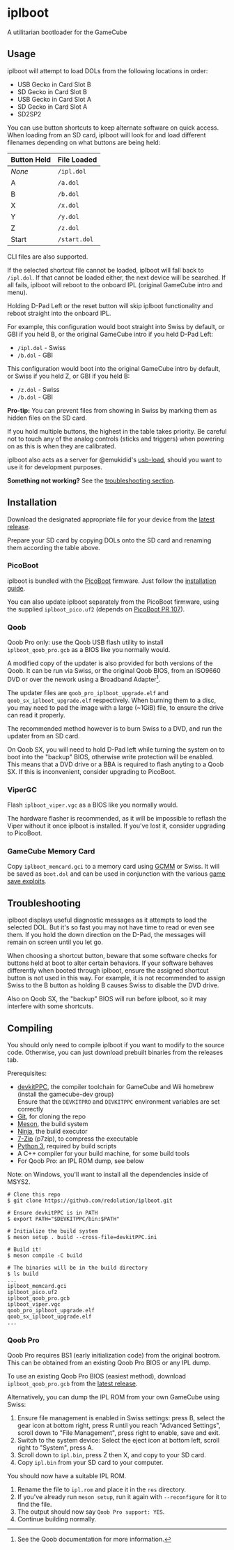 # iplboot

A utilitarian bootloader for the GameCube

## Usage

iplboot will attempt to load DOLs from the following locations in order:
- USB Gecko in Card Slot B
- SD Gecko in Card Slot B
- USB Gecko in Card Slot A
- SD Gecko in Card Slot A
- SD2SP2

You can use button shortcuts to keep alternate software on quick access.
When loading from an SD card, iplboot will look for and load different filenames
depending on what buttons are being held:

 Button Held | File Loaded
-------------|--------------
 *None*      | `/ipl.dol`
 A           | `/a.dol`
 B           | `/b.dol`
 X           | `/x.dol`
 Y           | `/y.dol`
 Z           | `/z.dol`
 Start       | `/start.dol`

CLI files are also supported.

If the selected shortcut file cannot be loaded, iplboot will fall back to
`/ipl.dol`. If that cannot be loaded either, the next device will be searched.
If all fails, iplboot will reboot to the onboard IPL (original GameCube intro
and menu).

Holding D-Pad Left or the reset button will skip iplboot functionality and
reboot straight into the onboard IPL.

For example, this configuration would boot straight into Swiss by default,
or GBI if you held B, or the original GameCube intro if you held D-Pad Left:
- `/ipl.dol` - Swiss
- `/b.dol` - GBI

This configuration would boot into the original GameCube intro by default,
or Swiss if you held Z, or GBI if you held B:
- `/z.dol` - Swiss
- `/b.dol` - GBI

**Pro-tip:** You can prevent files from showing in Swiss by marking them as
hidden files on the SD card.

If you hold multiple buttons, the highest in the table takes priority.
Be careful not to touch any of the analog controls (sticks and triggers) when
powering on as this is when they are calibrated.

iplboot also acts as a server for @emukidid's [usb-load](https://github.com/emukidid/gc-usb-load),
should you want to use it for development purposes.

**Something not working?** See the [troubleshooting section](#troubleshooting).


## Installation

Download the designated appropriate file for your device from the [latest release].

Prepare your SD card by copying DOLs onto the SD card and renaming them
according the table above.

### PicoBoot

iplboot is bundled with the [PicoBoot] firmware.
Just follow the [installation guide][pb-install].

You can also update iplboot separately from the PicoBoot firmware,
using the supplied `iplboot_pico.uf2` (depends on [PicoBoot PR 107][pb-pr-107]).

[PicoBoot]: https://github.com/webhdx/PicoBoot
[pb-install]: https://github.com/webhdx/PicoBoot/wiki/Installation-guide
[pb-pr-107]: https://github.com/webhdx/PicoBoot/pull/107

### Qoob

Qoob Pro only: use the Qoob USB flash utility to install `iplboot_qoob_pro.gcb`
as a BIOS like you normally would.

A modified copy of the updater is also provided for both versions of the Qoob.
It can be run via Swiss, or the original Qoob BIOS, from an ISO9660 DVD or over
the nework using a Broadband Adapter[^qoob-bba].

The updater files are `qoob_pro_iplboot_upgrade.elf` and
`qoob_sx_iplboot_upgrade.elf` respectively.
When burning them to a disc, you may need to pad the image with a large (~1GiB)
file, to ensure the drive can read it properly.

The recommended method however is to burn Swiss to a DVD, and run the updater
from an SD card.

On Qoob SX, you will need to hold D-Pad left while turning the system on to boot
into the "backup" BIOS, otherwise write protection will be enabled.
This means that a DVD drive or a BBA is required to flash anyting to a Qoob SX.
If this is inconvenient, consider upgrading to PicoBoot.

[^qoob-bba]: See the Qoob documentation for more information.

### ViperGC

Flash `iplboot_viper.vgc` as a BIOS like you normally would.

The hardware flasher is recommended, as it will be impossible to reflash the
Viper without it once iplboot is installed.
If you've lost it, consider upgrading to PicoBoot.

### GameCube Memory Card

Copy `iplboot_memcard.gci` to a memory card using [GCMM] or Swiss.
It will be saved as `boot.dol` and can be used in conjunction with the various
[game save exploits](https://www.gc-forever.com/wiki/index.php?title=Booting_homebrew#Game_Save_Exploits).

[GCMM]: https://github.com/suloku/gcmm


## Troubleshooting

iplboot displays useful diagnostic messages as it attempts to load the selected DOL.
But it's so fast you may not have time to read or even see them.
If you hold the down direction on the D-Pad, the messages will remain on screen
until you let go.

When choosing a shortcut button, beware that some software checks for buttons
held at boot to alter certain behaviors.
If your software behaves differently when booted through iplboot, ensure the
assigned shortcut button is not used in this way.
For example, it is not recommended to assign Swiss to the B button as holding B
causes Swiss to disable the DVD drive.

Also on Qoob SX, the "backup" BIOS will run before iplboot, so it may interfere
with some shortcuts.

## Compiling

You should only need to compile iplboot if you want to modify to the source
code.
Otherwise, you can just download prebuilt binaries from the releases tab.

Prerequisites:
- [devkitPPC](https://devkitpro.org/wiki/Getting_Started),
  the compiler toolchain for GameCube and Wii homebrew
  (install the gamecube-dev group)  
  Ensure that the `DEVKITPRO` and `DEVKITPPC` environment variables are set
  correctly
- [Git](https://git-scm.com/), for cloning the repo
- [Meson](https://mesonbuild.com/), the build system
- [Ninja](https://ninja-build.org/), the build executor
- [7-Zip](https://www.7-zip.org/) (p7zip), to compress the executable
- [Python 3](https://www.python.org/), required by build scripts
- A C++ compiler for your build machine, for some build tools
- For Qoob Pro: an IPL ROM dump, see below

Note: on Windows, you'll want to install all the dependencies inside of MSYS2.

```console
# Clone this repo
$ git clone https://github.com/redolution/iplboot.git

# Ensure devkitPPC is in PATH
$ export PATH="$DEVKITPPC/bin:$PATH"

# Initialize the build system
$ meson setup . build --cross-file=devkitPPC.ini

# Build it!
$ meson compile -C build

# The binaries will be in the build directory
$ ls build
...
iplboot_memcard.gci
iplboot_pico.uf2
iplboot_qoob_pro.gcb
iplboot_viper.vgc
qoob_pro_iplboot_upgrade.elf
qoob_sx_iplboot_upgrade.elf
...
```

### Qoob Pro

Qoob Pro requires BS1 (early initialization code) from the original bootrom.
This can be obtained from an existing Qoob Pro BIOS or any IPL dump.

To use an existing Qoob Pro BIOS (easiest method),
download `iplboot_qoob_pro.gcb` from the [latest release].

Alternatively, you can dump the IPL ROM from your own GameCube using Swiss:
1. Ensure file management is enabled in Swiss settings: press B, select the gear
   icon at bottom right, press R until you reach "Advanced Settings",
   scroll down to "File Management", press right to enable, save and exit.
2. Switch to the system device: Select the eject icon at bottom left,
   scroll right to "System", press A.
3. Scroll down to `ipl.bin`, press Z then X, and copy to your SD card.
4. Copy `ipl.bin` from your SD card to your computer.

You should now have a suitable IPL ROM.
1. Rename the file to `ipl.rom` and place it in the `res` directory.
1. If you've already run `meson setup`,
   run it again with `--reconfigure` for it to find the file.
1. The output should now say `Qoob Pro support: YES`.
1. Continue building normally.

[latest release]: https://github.com/redolution/iplboot/releases/latest
